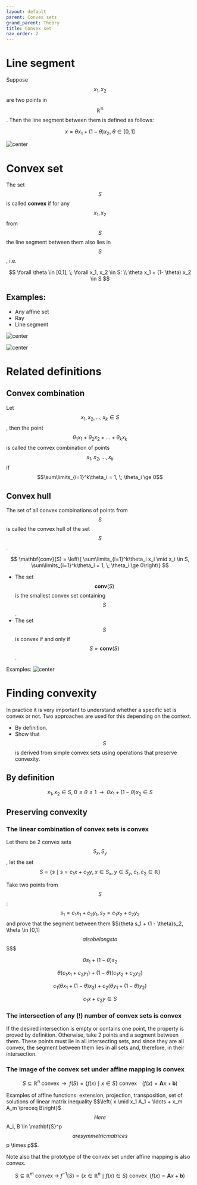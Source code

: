 ```yaml
---
layout: default
parent: Convex sets
grand_parent: Theory
title: Convex set
nav_order: 2
---
```


# Line segment
Suppose $$x_1, x_2 $$ are two points in $$\mathbb{R^n}$$. Then the line segment between them is defined as follows:

$$
x = \theta x_1 + (1 - \theta)x_2, \; \theta \in [0,1]
$$

![center](../line_segment.svg)

# Convex set
The set $$S$$ is called **convex** if for any $$x_1, x_2$$ from $$S$$ the line segment between them also lies in $$S$$, i.e. 

$$
\forall \theta \in [0,1], \; \forall x_1, x_2 \in S: \\ \theta x_1 + (1- \theta) x_2 \in S
$$

## Examples: 

* Any affine set
* Ray
* Line segment

![center](../convex_1.svg)

![center](../convex_2.svg)

# Related definitions
## Convex combination
Let $$x_1, x_2, \ldots, x_k \in S$$, then the point $$\theta_1 x_1 + \theta_2 x_2 + \ldots + \theta_k x_k$$ is called the convex combination of points $$x_1, x_2, \ldots, x_k$$ if $$\sum\limits_{i=1}^k\theta_i = 1, \; \theta_i \ge 0$$

## Convex hull
The set of all convex combinations of points from $$S$$ is called the convex hull of the set $$S$$.

$$
\mathbf{conv}(S) = \left\{ \sum\limits_{i=1}^k\theta_i x_i \mid x_i \in S, \sum\limits_{i=1}^k\theta_i = 1, \; \theta_i \ge 0\right\}
$$

* The set $$\mathbf{conv}(S)$$ is the smallest convex set containing $$S$$.
* The set $$S$$ is convex if and only if $$S = \mathbf{conv}(S)$$.


Examples:
![center](../convex_hull.svg)

# Finding convexity

In practice it is very important to understand whether a specific set is convex or not. Two approaches are used for this depending on the context.
* By definition.
* Show that $$S$$ is derived from simple convex sets using operations that preserve convexity.

## By definition

$$
x_1, x_2 \in S, \; 0 \le \theta \le 1 \;\; \rightarrow \;\; \theta x_1 + (1-\theta)x_2 \in S
$$

## Preserving convexity

### The linear combination of convex sets is convex

Let there be 2 convex sets $$S_x, S_y$$, let the set $$S = \left\{s \mid s = c_1 x + c_2 y, \; x \in S_x, \; y \in S_y, \; c_1, c_2 \in \mathbb{R}\right\}$$

Take two points from $$S$$: $$s_1 = c_1 x_1 + c_2 y_1, s_2 = c_1 x_2 + c_2 y_2$$ and prove that the segment between them $${theta s_1 + (1 - \theta)s_2, \theta \in [0,1]$$ also belongs to $$S$$

$$
\theta s_1 + (1 - \theta)s_2
$$

$$
\theta (c_1 x_1 + c_2 y_1) + (1 - \theta)(c_1 x_2 + c_2 y_2)
$$

$$
c_1 (\theta x_1 + (1 - \theta)x_2) + c_2 (\theta y_1 + (1 - \theta)y_2)
$$

$$
c_1 x + c_2 y \in S
$$

### The intersection of any (!) number of convex sets is convex


If the desired intersection is empty or contains one point, the property is proved by definition. Otherwise, take 2 points and a segment between them. These points must lie in all intersecting sets, and since they are all convex, the segment between them lies in all sets and, therefore, in their intersection.

### The image of the convex set under affine mapping is convex

$$
S \subseteq \mathbb{R}^n \text{ convex}\;\; \rightarrow \;\; f(S) = \left\{ f(x) \mid x \in S \right\} \text{ convex} \;\;\;\; \left(f(x) = \mathbf{A}x + \mathbf{b}\right)
$$

Examples of affine functions: extension, projection, transposition, set of solutions of linear matrix inequality $$\left\{ x \mid x_1 A_1 + \ldots + x_m A_m \preceq B\right}$$$ Here $$A_i, B \in \mathbf{S}^p$$ are symmetric matrices $$p \times p$$. 

Note also that the prototype of the convex set under affine mapping is also convex.

$$
S \subseteq \mathbb{R}^m \text{ convex}\; \rightarrow \; f^{-1}(S) = \left\{ x \in \mathbb{R}^n \mid f(x) \in S \right\} \text{ convex} \;\; \left(f(x) = \mathbf{A}x + \mathbf{b}\right)
$$
